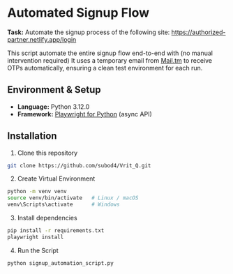 # Automated Signup Flow

**Task:** Automate the signup process of the following site:
https://authorized-partner.netlify.app/login

This script automate the entire signup flow end-to-end with (no manual intervention required) 
It uses a temporary email from [Mail.tm](https://mail.tm) to receive OTPs automatically, ensuring a clean test environment for each run.

## Environment & Setup

- **Language:** Python 3.12.0
- **Framework:** [Playwright for Python](https://playwright.dev/python/) (async API) 

## Installation
1. Clone this repository
```bash
git clone https://github.com/subod4/Vrit_Q.git
```

2. Create Virtual Environment
```bash
python -m venv venv
source venv/bin/activate   # Linux / macOS
venv\Scripts\activate      # Windows
```
3. Install dependencies
```bash
pip install -r requirements.txt
playwright install
```
4. Run the Script
```bash 
python signup_automation_script.py
```
